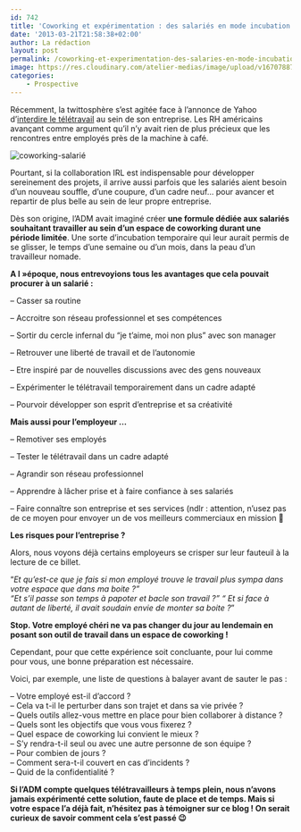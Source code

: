 ```yaml
---
id: 742
title: 'Coworking et expérimentation : des salariés en mode incubation'
date: '2013-03-21T21:58:38+02:00'
author: La rédaction
layout: post
permalink: /coworking-et-experimentation-des-salaries-en-mode-incubation/
image: https://res.cloudinary.com/atelier-medias/image/upload/v1670788773/blog/pzyjruqjkv8gtyj1rkwu.png
categories:
    - Prospective
---
```


Récemment, la twittosphère s’est agitée face à l’annonce de Yahoo d’[interdire le télétravail](https://www.lemonde.fr/economie/article/2013/02/27/la-directrice-de-yahoo-en-croisade-contre-le-teletravail_1839476_3234.html) au sein de son entreprise. Les RH américains avançant comme argument qu’il n’y avait rien de plus précieux que les rencontres entre employés près de la machine à café.

![coworking-salarié](https://res.cloudinary.com/atelier-medias/image/upload/v1670788773/blog/pzyjruqjkv8gtyj1rkwu.png)

Pourtant, si la collaboration IRL est indispensable pour développer sereinement des projets, il arrive aussi parfois que les salariés aient besoin d’un nouveau souffle, d’une coupure, d’un cadre neuf… pour avancer et repartir de plus belle au sein de leur propre entreprise.

Dès son origine, l’ADM avait imaginé créer **une formule dédiée aux salariés souhaitant travailler au sein d’un espace de coworking durant une période limitée**. Une sorte d’incubation temporaire qui leur aurait permis de se glisser, le temps d’une semaine ou d’un mois, dans la peau d’un travailleur nomade.

**A l »époque, nous entrevoyions tous les avantages que cela pouvait procurer à un salarié :**

– Casser sa routine

– Accroitre son réseau professionnel et ses compétences

– Sortir du cercle infernal du “je t’aime, moi non plus” avec son manager

– Retrouver une liberté de travail et de l’autonomie

– Etre inspiré par de nouvelles discussions avec des gens nouveaux

– Expérimenter le télétravail temporairement dans un cadre adapté

– Pourvoir développer son esprit d’entreprise et sa créativité

**Mais aussi pour l’employeur …**

– Remotiver ses employés

– Tester le télétravail dans un cadre adapté

– Agrandir son réseau professionnel

– Apprendre à lâcher prise et à faire confiance à ses salariés

– Faire connaître son entreprise et ses services (ndlr : attention, n’usez pas de ce moyen pour envoyer un de vos meilleurs commerciaux en mission 🙂

**Les risques pour l’entreprise ?**

Alors, nous voyons déjà certains employeurs se crisper sur leur fauteuil à la lecture de ce billet.

“*Et qu’est-ce que je fais si mon employé trouve le travail plus sympa dans votre espace que dans ma boite ?”*  
*“Et s’il passe son temps à papoter et bacle son travail ?” “ Et si face à autant de liberté, il avait soudain envie de monter sa boite ?*”

**Stop. Votre employé chéri ne va pas changer du jour au lendemain en posant son outil de travail dans un espace de coworking !**

Cependant, pour que cette expérience soit concluante, pour lui comme pour vous, une bonne préparation est nécessaire.

Voici, par exemple, une liste de questions à balayer avant de sauter le pas :

– Votre employé est-il d’accord ?  
– Cela va t-il le perturber dans son trajet et dans sa vie privée ?  
– Quels outils allez-vous mettre en place pour bien collaborer à distance ?  
– Quels sont les objectifs que vous vous fixerez ?  
– Quel espace de coworking lui convient le mieux ?  
– S’y rendra-t-il seul ou avec une autre personne de son équipe ?  
– Pour combien de jours ?  
– Comment sera-t-il couvert en cas d’incidents ?  
– Quid de la confidentialité ?

**Si l’ADM compte quelques télétravailleurs à temps plein, nous n’avons jamais expérimenté cette solution, faute de place et de temps. Mais si votre espace l’a déjà fait, n’hésitez pas à témoigner sur ce blog ! On serait curieux de savoir comment cela s’est passé 😉**
